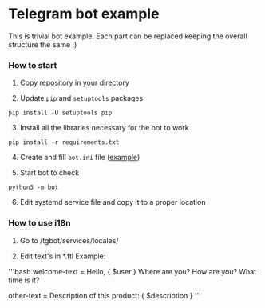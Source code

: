 Telegram bot example
==============================

This is trivial bot example.
Each part can be replaced keeping the overall structure the same :)

### How to start

1. Copy repository in your directory

2. Update `pip` and `setuptools` packages

```shell
pip install -U setuptools pip 
```

3. Install all the libraries necessary for the bot to work

```shell
pip install -r requirements.txt
```

4. Create and fill `bot.ini` file ([example](bot.ini.example))

5. Start bot to check

```shell
python3 -m bot
```

6. Edit systemd service file and copy it to a proper location

### How to use i18n

1. Go to /tgbot/services/locales/ 

2. Edit text's in *.ftl
   Example:

'''bash
welcome-text = Hello, { $user }
    Where are you? 
    How are you?
    What time is it?

other-text = Description of this product:
    { $description }
'''
